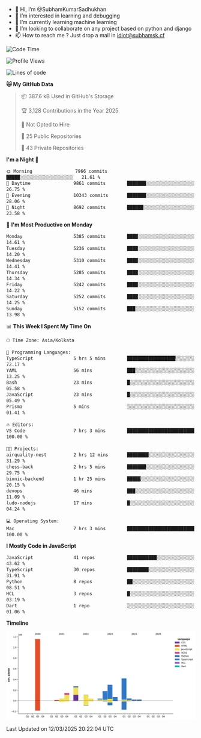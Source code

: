 - 👋 Hi, I’m @SubhamKumarSadhukhan
- 👀 I’m interested in learning and debugging
- 🌱 I’m currently learning machine learning
- 💞️ I’m looking to collaborate on any project based on python and django
- 📫 How to reach me ?
      Just drop a mail in idiot@subhamsk.cf

<!---
SubhamKumarSadhukhan/SubhamKumarSadhukhan is a ✨ special ✨ repository because its `README.md` (this file) appears on your GitHub profile.
You can click the Preview link to take a look at your changes.
--->


<!--START_SECTION:waka-->
![Code Time](http://img.shields.io/badge/Code%20Time-2%2C781%20hrs%2019%20mins-blue)

![Profile Views](http://img.shields.io/badge/Profile%20Views-5-blue)

![Lines of code](https://img.shields.io/badge/From%20Hello%20World%20I%27ve%20Written-2.8%20million%20lines%20of%20code-blue)

**🐱 My GitHub Data** 

> 📦 387.6 kB Used in GitHub's Storage 
 > 
> 🏆 3,128 Contributions in the Year 2025
 > 
> 🚫 Not Opted to Hire
 > 
> 📜 25 Public Repositories 
 > 
> 🔑 43 Private Repositories 
 > 
**I'm a Night 🦉** 

```text
🌞 Morning                7966 commits        █████░░░░░░░░░░░░░░░░░░░░   21.61 % 
🌆 Daytime                9861 commits        ███████░░░░░░░░░░░░░░░░░░   26.75 % 
🌃 Evening                10343 commits       ███████░░░░░░░░░░░░░░░░░░   28.06 % 
🌙 Night                  8692 commits        ██████░░░░░░░░░░░░░░░░░░░   23.58 % 
```
📅 **I'm Most Productive on Monday** 

```text
Monday                   5385 commits        ████░░░░░░░░░░░░░░░░░░░░░   14.61 % 
Tuesday                  5236 commits        ████░░░░░░░░░░░░░░░░░░░░░   14.20 % 
Wednesday                5310 commits        ████░░░░░░░░░░░░░░░░░░░░░   14.41 % 
Thursday                 5285 commits        ████░░░░░░░░░░░░░░░░░░░░░   14.34 % 
Friday                   5242 commits        ████░░░░░░░░░░░░░░░░░░░░░   14.22 % 
Saturday                 5252 commits        ████░░░░░░░░░░░░░░░░░░░░░   14.25 % 
Sunday                   5152 commits        ███░░░░░░░░░░░░░░░░░░░░░░   13.98 % 
```


📊 **This Week I Spent My Time On** 

```text
🕑︎ Time Zone: Asia/Kolkata

💬 Programming Languages: 
TypeScript               5 hrs 5 mins        ██████████████████░░░░░░░   72.17 % 
YAML                     56 mins             ███░░░░░░░░░░░░░░░░░░░░░░   13.25 % 
Bash                     23 mins             █░░░░░░░░░░░░░░░░░░░░░░░░   05.58 % 
JavaScript               23 mins             █░░░░░░░░░░░░░░░░░░░░░░░░   05.49 % 
Prisma                   5 mins              ░░░░░░░░░░░░░░░░░░░░░░░░░   01.41 % 

🔥 Editors: 
VS Code                  7 hrs 3 mins        █████████████████████████   100.00 % 

🐱‍💻 Projects: 
airquality-nest          2 hrs 12 mins       ████████░░░░░░░░░░░░░░░░░   31.29 % 
chess-back               2 hrs 5 mins        ███████░░░░░░░░░░░░░░░░░░   29.75 % 
bionic-backend           1 hr 25 mins        █████░░░░░░░░░░░░░░░░░░░░   20.15 % 
devops                   46 mins             ███░░░░░░░░░░░░░░░░░░░░░░   11.09 % 
ludo-nodejs              17 mins             █░░░░░░░░░░░░░░░░░░░░░░░░   04.24 % 

💻 Operating System: 
Mac                      7 hrs 3 mins        █████████████████████████   100.00 % 
```

**I Mostly Code in JavaScript** 

```text
JavaScript               41 repos            ███████████░░░░░░░░░░░░░░   43.62 % 
TypeScript               30 repos            ████████░░░░░░░░░░░░░░░░░   31.91 % 
Python                   8 repos             ██░░░░░░░░░░░░░░░░░░░░░░░   08.51 % 
HCL                      3 repos             █░░░░░░░░░░░░░░░░░░░░░░░░   03.19 % 
Dart                     1 repo              ░░░░░░░░░░░░░░░░░░░░░░░░░   01.06 % 
```



**Timeline**

![Lines of Code chart](https://raw.githubusercontent.com/SubhamKumarSadhukhan/SubhamKumarSadhukhan/main/assets/bar_graph.png)


 Last Updated on 12/03/2025 20:22:04 UTC
<!--END_SECTION:waka-->
